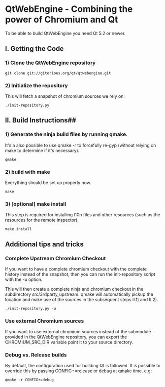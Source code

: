 # QtWebEngine - Combining the power of Chromium and Qt #


To be able to build QtWebEngine you need Qt 5.2 or newer.

## I. Getting the Code ##

### 1) Clone the QtWebEngine repository ###

    git clone git://gitorious.org/qt/qtwebengine.git

### 2) Initialize the repository ###

This will fetch a snapshot of chromium sources we rely on.

    ./init-repository.py

## II. Build Instructions##

### 1) Generate the ninja build files by running qmake. ###

It's a also possible to use qmake -r to forcefully re-gyp (without relying on make to determine if it's necessary).

    qmake

### 2) build with make ###

Everything should be set up properly now.

    make

### 3) [optional] make install ###

This step is required for installing l10n files and other resources (such as the resources for the remote inspector).

    make install

## Additional tips and tricks ##

### Complete Upstream Chromium Checkout ###
If you want to have a complete chromium checkout with the complete history instead of the snapshot,
then you can run the init-repository script with the -u option.

This will then create a complete ninja and chromium checkout in the subdirectory src/3rdparty\_upstream.
qmake will automatically pickup the location and make use of the sources in the subsequent steps II.1) and II.2).

    ./init-repository.py -u

### Use external Chromium sources ###
If you want to use external chromium sources instead of the submodule provided in the QtWebEngine repository,
you can export the CHROMIUM\_SRC\_DIR variable point it to your source directory.

### Debug vs. Release builds ###

By default, the configuration used for building Qt is followed.
It is possible to override this by passing CONFIG+=release or debug at qmake time. e.g:

    qmake -r CONFIG+=debug

